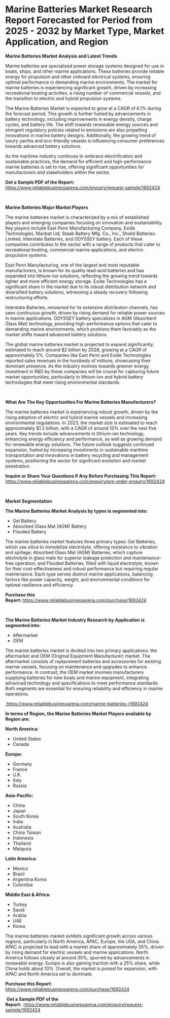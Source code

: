 <p><h1>Marine Batteries Market Research Report Forecasted for Period from 2025 -  2032 by Market Type, Market Application, and Region</h1></p><p><strong>Marine Batteries Market Analysis and Latest Trends</strong></p>
<p><p>Marine batteries are specialized power storage systems designed for use in boats, ships, and other marine applications. These batteries provide reliable energy for propulsion and other onboard electrical systems, ensuring optimal performance in demanding marine environments. The market for marine batteries is experiencing significant growth, driven by increasing recreational boating activities, a rising number of commercial vessels, and the transition to electric and hybrid propulsion systems.</p><p>The Marine Batteries Market is expected to grow at a CAGR of 6.1% during the forecast period. This growth is further fueled by advancements in battery technology, including improvements in energy density, charge cycles, and battery life. The shift towards renewable energy sources and stringent regulatory policies related to emissions are also propelling innovations in marine battery designs. Additionally, the growing trend of luxury yachts and eco-friendly vessels is influencing consumer preferences towards advanced battery solutions.</p><p>As the maritime industry continues to embrace electrification and sustainable practices, the demand for efficient and high-performance marine batteries is set to rise, offering significant opportunities for manufacturers and stakeholders within the sector.</p></p>
<p><strong>Get a Sample PDF of the Report:&nbsp;</strong> <a href="https://www.reliablebusinessarena.com/enquiry/request-sample/1692424?utm_campaign=3311&utm_medium=2&utm_source=Github&utm_content=ia&utm_term=17042025&utm_id=marine-batteries">https://www.reliablebusinessarena.com/enquiry/request-sample/1692424</a></p>
<p>&nbsp;</p>
<p><strong>Marine Batteries Major Market Players</strong></p>
<p><p>The marine batteries market is characterized by a mix of established players and emerging companies focusing on innovation and sustainability. Key players include East Penn Manufacturing Company, Exide Technologies, Manbat Ltd, Staab Battery Mfg. Co., Inc., Shield Batteries Limited, Interstate Batteries, and ODYSSEY battery. Each of these companies contributes to the sector with a range of products that cater to recreational boating, commercial marine applications, and electric propulsion systems.</p><p>East Penn Manufacturing, one of the largest and most reputable manufacturers, is known for its quality lead-acid batteries and has expanded into lithium-ion solutions, reflecting the growing trend towards lighter and more efficient energy storage. Exide Technologies has a significant share in the market due to its robust distribution network and diversified battery solutions, witnessing a steady recovery following restructuring efforts.</p><p>Interstate Batteries, renowned for its extensive distribution channels, has seen continuous growth, driven by rising demand for reliable power sources in marine applications. ODYSSEY battery specializes in AGM (Absorbent Glass Mat) technology, providing high-performance options that cater to demanding marine environments, which positions them favorably as the market shifts toward advanced battery solutions.</p><p>The global marine batteries market is projected to expand significantly, estimated to reach around $2 billion by 2028, growing at a CAGR of approximately 5%. Companies like East Penn and Exide Technologies reported sales revenues in the hundreds of millions, showcasing their dominant presence. As the industry evolves towards greener energy, investment in R&D by these companies will be crucial for capturing future market opportunities, particularly in lithium-ion and hybrid battery technologies that meet rising environmental standards.</p></p>
<p>&nbsp;</p>
<p><strong>What Are The Key Opportunities For Marine Batteries Manufacturers?</strong></p>
<p><p>The marine batteries market is experiencing robust growth, driven by the rising adoption of electric and hybrid marine vessels and increasing environmental regulations. In 2023, the market size is estimated to reach approximately $1.2 billion, with a CAGR of around 10% over the next five years. Key trends include advancements in lithium-ion technology, enhancing energy efficiency and performance, as well as growing demand for renewable energy solutions. The future outlook suggests continued expansion, fueled by increasing investments in sustainable maritime transportation and innovations in battery recycling and management systems, positioning the sector for significant evolution and market penetration.</p></p>
<p><strong>Inquire or Share Your Questions If Any Before Purchasing This Report:</strong> <a href="https://www.reliablebusinessarena.com/enquiry/pre-order-enquiry/1692424?utm_campaign=3311&utm_medium=2&utm_source=Github&utm_content=ia&utm_term=17042025&utm_id=marine-batteries">https://www.reliablebusinessarena.com/enquiry/pre-order-enquiry/1692424</a></p>
<p>&nbsp;</p>
<p><strong>Market Segmentation</strong></p>
<p><strong>The Marine Batteries Market Analysis by types is segmented into:</strong></p>
<p><ul><li>Gel Battery</li><li>Absorbed Glass Mat (AGM) Battery</li><li>Flooded Battery</li></ul></p>
<p><p>The marine batteries market features three primary types: Gel Batteries, which use silica to immobilize electrolyte, offering resistance to vibration and spillage; Absorbed Glass Mat (AGM) Batteries, which capture electrolyte in glass mats for superior leakage protection and maintenance-free operation; and Flooded Batteries, filled with liquid electrolyte, known for their cost-effectiveness and robust performance but requiring regular maintenance. Each type serves distinct marine applications, balancing factors like power capacity, weight, and environmental conditions for optimal resilience and efficiency.</p></p>
<p><strong>Purchase this Report:&nbsp;</strong><a href="https://www.reliablebusinessarena.com/purchase/1692424?utm_campaign=3311&utm_medium=2&utm_source=Github&utm_content=ia&utm_term=17042025&utm_id=marine-batteries">https://www.reliablebusinessarena.com/purchase/1692424</a></p>
<p>&nbsp;</p>
<p><strong>The Marine Batteries Market Industry Research by Application is segmented into:</strong></p>
<p><ul><li>Aftermarket</li><li>OEM</li></ul></p>
<p><p>The marine batteries market is divided into two primary applications: the aftermarket and OEM (Original Equipment Manufacturer) market. The aftermarket consists of replacement batteries and accessories for existing marine vessels, focusing on maintenance and upgrades to enhance performance. In contrast, the OEM market involves manufacturers supplying batteries for new boats and marine equipment, integrating advanced technology and specifications to meet performance standards. Both segments are essential for ensuring reliability and efficiency in marine operations.</p></p>
<p><a href="https://www.reliablebusinessarena.com/marine-batteries-r1692424?utm_campaign=3311&utm_medium=2&utm_source=Github&utm_content=ia&utm_term=17042025&utm_id=marine-batteries">&nbsp;https://www.reliablebusinessarena.com/marine-batteries-r1692424</a></p>
<p><strong>In terms of Region, the Marine Batteries Market Players available by Region are:</strong></p>
<p>
    <p> <strong> North America: </strong>
        <ul>
            <li>United States</li>
            <li>Canada</li>
        </ul>
        </p> 
    <p> <strong> Europe: </strong>
        <ul>
            <li>Germany</li>
            <li>France</li>
            <li>U.K.</li>
            <li>Italy</li>
            <li>Russia</li>
        </ul>
        </p> 
    <p> <strong> Asia-Pacific: </strong>
        <ul>
            <li>China</li>
            <li>Japan</li>
            <li>South Korea</li>
            <li>India</li>
            <li>Australia</li>
            <li>China Taiwan</li>
            <li>Indonesia</li>
            <li>Thailand</li>
            <li>Malaysia</li>
        </ul>
        </p> 
    <p> <strong> Latin America: </strong>
        <ul>
            <li>Mexico</li>
            <li>Brazil</li>
            <li>Argentina Korea</li>
            <li>Colombia</li>
        </ul>
        </p> 
    <p> <strong> Middle East & Africa: </strong>
        <ul>
            <li>Turkey</li>
            <li>Saudi</li>
            <li>Arabia</li>
            <li>UAE</li>
            <li>Korea</li>
        </ul>
    </p>
    </p>
<p><p>The marine batteries market exhibits significant growth across various regions, particularly in North America, APAC, Europe, the USA, and China. APAC is projected to lead with a market share of approximately 35%, driven by rising demand for electric vessels and marine applications. North America follows closely at around 30%, spurred by advancements in renewable energy. Europe is also gaining traction with a 25% share, while China holds about 10%. Overall, the market is poised for expansion, with APAC and North America set to dominate.</p></p>
<p><strong>Purchase this Report: </strong><a href="https://www.reliablebusinessarena.com/purchase/1692424?utm_campaign=3311&utm_medium=2&utm_source=Github&utm_content=ia&utm_term=17042025&utm_id=marine-batteries">https://www.reliablebusinessarena.com/purchase/1692424</a></p>
<p>&nbsp;<strong>Get a Sample PDF of the Report:&nbsp;&nbsp;</strong><a href="https://www.reliablebusinessarena.com/enquiry/request-sample/1692424?utm_campaign=3311&utm_medium=2&utm_source=Github&utm_content=ia&utm_term=17042025&utm_id=marine-batteries">https://www.reliablebusinessarena.com/enquiry/request-sample/1692424</a></p>
<p><strong></strong></p>
<p><p></p><p></p><p></p></p>
